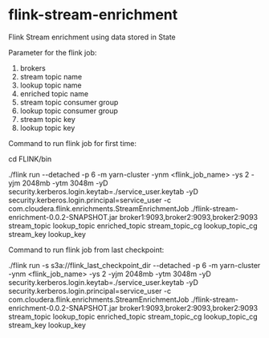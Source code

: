 # flink-stream-enrichment
Flink Stream enrichment using data stored in State

Parameter for the flink job:
1. brokers
2. stream topic name
3. lookup topic name
4. enriched topic name
5. stream topic consumer group
6. lookup topic consumer group
7. stream topic key
8. lookup topic key

Command to run flink job for first time:

cd FLINK/bin

./flink run --detached -p 6 -m yarn-cluster -ynm <flink_job_name> -ys 2 -yjm 2048mb -ytm 3048m -yD security.kerberos.login.keytab=./service_user.keytab -yD security.kerberos.login.principal=service_user -c com.cloudera.flink.enrichments.StreamEnrichmentJob ./flink-stream-enrichment-0.0.2-SNAPSHOT.jar broker1:9093,broker2:9093,broker2:9093 stream_topic lookup_topic enriched_topic stream_topic_cg lookup_topic_cg stream_key lookup_key

Command to run flink job from last checkpoint:

./flink run -s s3a://flink_last_checkpoint_dir --detached -p 6 -m yarn-cluster -ynm <flink_job_name> -ys 2 -yjm 2048mb -ytm 3048m -yD security.kerberos.login.keytab=./service_user.keytab -yD security.kerberos.login.principal=service_user -c com.cloudera.flink.enrichments.StreamEnrichmentJob ./flink-stream-enrichment-0.0.2-SNAPSHOT.jar broker1:9093,broker2:9093,broker2:9093 stream_topic lookup_topic enriched_topic stream_topic_cg lookup_topic_cg stream_key lookup_key
